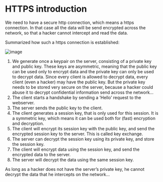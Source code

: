 # HTTPS introduction

We need to have a secure http connection, which means a https connection.  In that case all the data will be send encrypted across the network, so that a hacker cannot intercept and read the data. 

Summarized how such a https connection is established:

![image](https://github.com/bartbutenaers/Node-RED-security-basics/assets/14224149/d5f2c020-0816-4037-a73a-5e3b6ed41681)
 
1. We generate once a keypair on the server, consisting of a private key and public key.  These keys are asymmetric, meaning that the public key can be used only to encrypt data and the private key can only be used to decrypt data.  Since every client is allowed to decrypt data, every client (even a hacker) may have the public key.  But the private key needs to be stored very secure on the server, because a hacker could abuse it to decrypt confidential information send across the network…
2. The client starts a handshake by sending a ‘Hello’ request to the webserver.
3. The server sends the public key to the client.
4. The client generates a session key, that is only used for this session.  It is a symmetric key, which means it can be used both for (fast) encryption and decryption.
5. The client will encrypt its session key with the public key, and send the encrypted session key to the server.  This is called key exchange.
6. The server can decrypt the session key using its private key, and store the session key.
7. The client will encrypt data using the session key, and send the encrypted data to the server.
8. The server will decrypt the data using the same session key.

As long as a hacker does not have the server’s private key, he cannot decrypt the data that he intercepts on the network...
